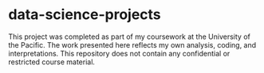 # data-science-projects
This project was completed as part of my coursework at the University of the Pacific. 
The work presented here reflects my own analysis, coding, and interpretations. 
This repository does not contain any confidential or restricted course material.
